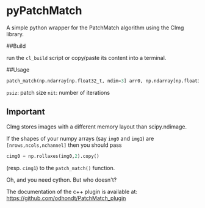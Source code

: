# pyPatchMatch

A simple python wrapper for the PatchMatch algorithm using the CImg library.

##Build

run the `cl_build` script or copy/paste its content into a terminal.

##Usage

```python
patch_match(np.ndarray[np.float32_t, ndim=3] arr0, np.ndarray[np.float32_t, ndim=3] arr1, psiz = 5, nit = 5)
```

`psiz`: patch size
`nit`: number of iterations

## Important

CImg stores images with a different memory layout than scipy.ndimage.

If the shapes of your numpy arrays (say `img0` and `img1`) are `[nrows,ncols,nchannel]` then you should pass 

```python
cimg0 = np.rollaxes(img0,2).copy()
```

(resp. `cimg1`) to the `patch_match()` function.

Oh, and you need cython. But who doesn't?

The documentation of the c++ plugin is available at:
https://github.com/odhondt/PatchMatch_plugin
